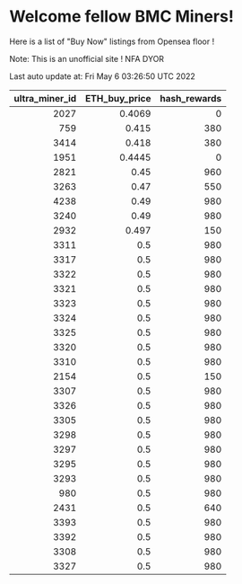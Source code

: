 # Welcome fellow BMC Miners!
Here is a list of "Buy Now" listings from Opensea floor !

Note: This is an unofficial site ! NFA DYOR


Last auto update at: Fri May  6 03:26:50 UTC 2022


|   ultra_miner_id |   ETH_buy_price |   hash_rewards |
|-----------------:|----------------:|---------------:|
|             2027 |          0.4069 |              0 |
|              759 |          0.415  |            380 |
|             3414 |          0.418  |            380 |
|             1951 |          0.4445 |              0 |
|             2821 |          0.45   |            960 |
|             3263 |          0.47   |            550 |
|             4238 |          0.49   |            980 |
|             3240 |          0.49   |            980 |
|             2932 |          0.497  |            150 |
|             3311 |          0.5    |            980 |
|             3317 |          0.5    |            980 |
|             3322 |          0.5    |            980 |
|             3321 |          0.5    |            980 |
|             3323 |          0.5    |            980 |
|             3324 |          0.5    |            980 |
|             3325 |          0.5    |            980 |
|             3320 |          0.5    |            980 |
|             3310 |          0.5    |            980 |
|             2154 |          0.5    |            150 |
|             3307 |          0.5    |            980 |
|             3326 |          0.5    |            980 |
|             3305 |          0.5    |            980 |
|             3298 |          0.5    |            980 |
|             3297 |          0.5    |            980 |
|             3295 |          0.5    |            980 |
|             3293 |          0.5    |            980 |
|              980 |          0.5    |            980 |
|             2431 |          0.5    |            640 |
|             3393 |          0.5    |            980 |
|             3392 |          0.5    |            980 |
|             3308 |          0.5    |            980 |
|             3327 |          0.5    |            980 |